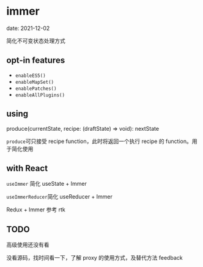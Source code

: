 # immer

date: 2021-12-02

简化不可变状态处理方式

## opt-in features

- `enableES5()`
- `enableMapSet()`
- `enablePatches()`
- `enableAllPlugins()`

## using

produce(currentState, recipe: (draftState) => void): nextState

`produce`可只接受 recipe function，此时将返回一个执行 recipe 的 function。用于简化使用

## with React

`useImmer` 简化 useState + Immer

`useImmerReducer`简化 useReducer + Immer

Redux + Immer 参考 rtk

## TODO

高级使用还没有看

没看源码，找时间看一下，了解 proxy 的使用方式，及替代方法 feedback
